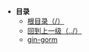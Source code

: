 * **目录**
  * [根目录（/）](/README)
  * [回到上一级（../）](/study/GoLang/README)
  * [gin-gorm](/study/GoLang/go-Gorm/gormBasic)


